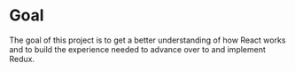# Goal
The goal of this project is to get a better understanding of how React works and to build the experience needed to advance over to and implement Redux.

#